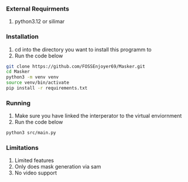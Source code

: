 ### External Requirments
1. python3.12 or silimar

### Installation
1. cd into the directory you want to install this programm to
2. Run the code below
```bash
git clone https://github.com/FOSSEnjoyer69/Masker.git
cd Masker
python3 -m venv venv
source venv/bin/activate
pip install -r requirements.txt
```
### Running
1. Make sure you have linked the interperator to the virtual enviornment
2. Run the code below
```bash
python3 src/main.py
```

### Limitations
<ol>
  <li>Limited features</li>
  <li>Only does mask generation via sam</li>
  <li>No video support</li>
</ol>
